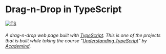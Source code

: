 # Drag-n-Drop in TypeScript

[![TS](https://img.shields.io/badge/TypeScript-v4.2-%233178C6?style=flat-square&logo=typescript)](https://www.typescriptlang.org/)

###### A drag-n-drop web page built with [TypeScript](https://www.typescriptlang.org/). This is one of the projects that is built while taking the course "[Understanding TypeScript](https://www.udemy.com/course/understanding-typescript/)" by [Academind](https://academind.com/).